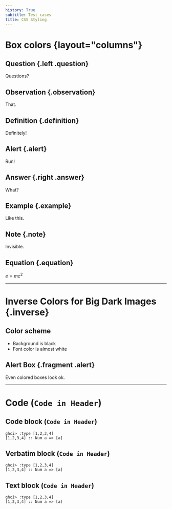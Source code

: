 ```yaml
---
history: True
subtitle: Test cases
title: CSS Styling
---
```

# Box colors {layout="columns"}

## Question {.left .question}

Questions?

## Observation {.observation}

That.

## Definition {.definition}

Definitely!

## Alert {.alert}

Run!

## Answer {.right .answer}

What?

## Example {.example}

Like this.

## Note {.note}

Invisible.

## Equation {.equation}

$e=mc^2$

---

# Inverse Colors for Big Dark Images {.inverse}

## Color scheme

-   Background is black
-   Font color is almost white

## Alert Box {.fragment .alert}

Even colored boxes look ok.

---

# Code (`Code in Header`)

## Code block (`Code in Header`)

``` {.haskell label="Haskell"}
ghci> :type [1,2,3,4]
[1,2,3,4] :: Num a => [a]
```

## Verbatim block (`Code in Header`)

    ghci> :type [1,2,3,4]
    [1,2,3,4] :: Num a => [a]

## Text block (`Code in Header`)

``` {.txt}
ghci> :type [1,2,3,4]
[1,2,3,4] :: Num a => [a]
```